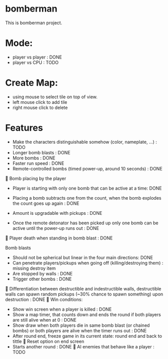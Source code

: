 # bomberman

This is bomberman project.

# Mode:
- player vs player : DONE
- player vs CPU : TODO

# Create Map:
- using mouse to select tile on top of view. 
- left mouse click to add tile
- right mouse click to delete

# Features
- Make the characters distinguishable somehow (color, nameplate, ...) : TODO
- Longer bomb blasts : DONE
- More bombs : DONE
- Faster run speed : DONE
- Remote-controlled bombs (timed power-up, around 10 seconds) : DONE

 Bomb placing by the player
- Player is starting with only one bomb that can be active at a time: DONE
- Placing a bomb subtracts one from the count, when the bomb explodes the count
goes up again : DONE
- Amount is upgradable with pickups : DONE

- Once the remote detonator has been picked up only one bomb can be active until
the power-up runs out : DONE

 Player death when standing in bomb blast : DONE

Bomb blasts
- Should not be spherical but linear in the four main directions: DONE
- Can penetrate players/pickups when going off (killing/destroying them) : missing destroy item
- Are stopped by walls : DONE
- Trigger other bombs : DONE

 Differentiation between destructible and indestructible walls, destructible walls can spawn
random pickups (~30% chance to spawn something) upon destruction : DONE
 Win conditions:
- Show win screen when a player is killed : DONE
- Show a map timer, that counts down and ends the round if both players are still alive
when at 0 : DONE
- Show draw when both players die in same bomb blast (or chained bombs) or both
players are alive when the timer runs out : DONE
- After round end, freeze game in its current state: round end and back to tittle
 Reset option on end screen 
- Starts another round : DONE
 AI enemies that behave like a player : TODO


